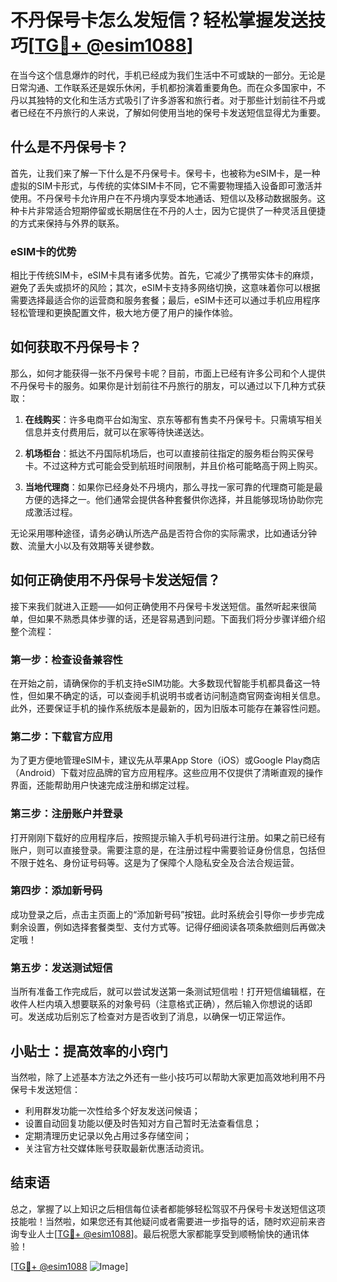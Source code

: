 # 不丹保号卡怎么发短信？轻松掌握发送技巧[[TG💪+ @esim1088](https://t.me/s/esim1088)]

在当今这个信息爆炸的时代，手机已经成为我们生活中不可或缺的一部分。无论是日常沟通、工作联系还是娱乐休闲，手机都扮演着重要角色。而在众多国家中，不丹以其独特的文化和生活方式吸引了许多游客和旅行者。对于那些计划前往不丹或者已经在不丹旅行的人来说，了解如何使用当地的保号卡发送短信显得尤为重要。

## 什么是不丹保号卡？

首先，让我们来了解一下什么是不丹保号卡。保号卡，也被称为eSIM卡，是一种虚拟的SIM卡形式，与传统的实体SIM卡不同，它不需要物理插入设备即可激活并使用。不丹保号卡允许用户在不丹境内享受本地通话、短信以及移动数据服务。这种卡片非常适合短期停留或长期居住在不丹的人士，因为它提供了一种灵活且便捷的方式来保持与外界的联系。

### eSIM卡的优势

相比于传统SIM卡，eSIM卡具有诸多优势。首先，它减少了携带实体卡的麻烦，避免了丢失或损坏的风险；其次，eSIM卡支持多网络切换，这意味着你可以根据需要选择最适合你的运营商和服务套餐；最后，eSIM卡还可以通过手机应用程序轻松管理和更换配置文件，极大地方便了用户的操作体验。

## 如何获取不丹保号卡？

那么，如何才能获得一张不丹保号卡呢？目前，市面上已经有许多公司和个人提供不丹保号卡的服务。如果你是计划前往不丹旅行的朋友，可以通过以下几种方式获取：

1. **在线购买**：许多电商平台如淘宝、京东等都有售卖不丹保号卡。只需填写相关信息并支付费用后，就可以在家等待快递送达。
   
2. **机场柜台**：抵达不丹国际机场后，也可以直接前往指定的服务柜台购买保号卡。不过这种方式可能会受到航班时间限制，并且价格可能略高于网上购买。

3. **当地代理商**：如果你已经身处不丹境内，那么寻找一家可靠的代理商可能是最方便的选择之一。他们通常会提供各种套餐供你选择，并且能够现场协助你完成激活过程。

无论采用哪种途径，请务必确认所选产品是否符合你的实际需求，比如通话分钟数、流量大小以及有效期等关键参数。

## 如何正确使用不丹保号卡发送短信？

接下来我们就进入正题——如何正确使用不丹保号卡发送短信。虽然听起来很简单，但如果不熟悉具体步骤的话，还是容易遇到问题。下面我们将分步骤详细介绍整个流程：

### 第一步：检查设备兼容性

在开始之前，请确保你的手机支持eSIM功能。大多数现代智能手机都具备这一特性，但如果不确定的话，可以查阅手机说明书或者访问制造商官网查询相关信息。此外，还要保证手机的操作系统版本是最新的，因为旧版本可能存在兼容性问题。

### 第二步：下载官方应用

为了更方便地管理eSIM卡，建议先从苹果App Store（iOS）或Google Play商店（Android）下载对应品牌的官方应用程序。这些应用不仅提供了清晰直观的操作界面，还能帮助用户快速完成注册和绑定过程。

### 第三步：注册账户并登录

打开刚刚下载好的应用程序后，按照提示输入手机号码进行注册。如果之前已经有账户，则可以直接登录。需要注意的是，在注册过程中需要验证身份信息，包括但不限于姓名、身份证号码等。这是为了保障个人隐私安全及合法合规运营。

### 第四步：添加新号码

成功登录之后，点击主页面上的“添加新号码”按钮。此时系统会引导你一步步完成剩余设置，例如选择套餐类型、支付方式等。记得仔细阅读各项条款细则后再做决定哦！

### 第五步：发送测试短信

当所有准备工作完成后，就可以尝试发送第一条测试短信啦！打开短信编辑框，在收件人栏内填入想要联系的对象号码（注意格式正确），然后输入你想说的话即可。发送成功后别忘了检查对方是否收到了消息，以确保一切正常运作。

## 小贴士：提高效率的小窍门

当然啦，除了上述基本方法之外还有一些小技巧可以帮助大家更加高效地利用不丹保号卡发送短信：

- 利用群发功能一次性给多个好友发送问候语；
- 设置自动回复功能以便及时告知对方自己暂时无法查看信息；
- 定期清理历史记录以免占用过多存储空间；
- 关注官方社交媒体账号获取最新优惠活动资讯。

## 结束语

总之，掌握了以上知识之后相信每位读者都能够轻松驾驭不丹保号卡发送短信这项技能啦！当然啦，如果您还有其他疑问或者需要进一步指导的话，随时欢迎前来咨询专业人士[[TG💪+ @esim1088](https://t.me/s/esim1088)]。最后祝愿大家都能享受到顺畅愉快的通讯体验！

[[TG💪+ @esim1088](https://t.me/s/esim1088) ![Image](https://i.postimg.cc/4NQfJmqS/Snipaste-2025-05-13-00-14-12.png)]
